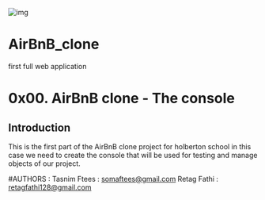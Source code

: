 ![img](https://i.imgur.com/6JaLQ4z.png)

# AirBnB_clone
first full web application
# 0x00. AirBnB clone - The console

## Introduction
This is the first part of the AirBnB clone project for holberton school in this case we need to create the console that will be used for testing and manage objects of our project.

#AUTHORS :
Tasnim Ftees : somaftees@gmail.com
Retag Fathi : retagfathi128@gmail.com
